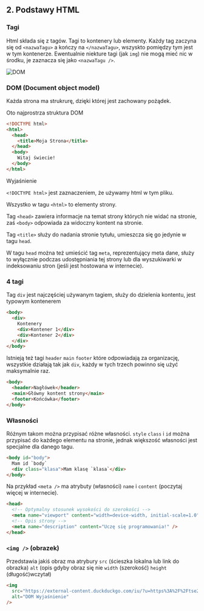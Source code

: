 ## 2. Podstawy HTML

### Tagi

Html składa się z tagów. Tagi to kontenery lub elementy. Każdy tag zaczyna się od `<nazwaTagu>` a kończy na `</nazwaTagu>`, wszyskto pomiędzy tym jest w tym kontenerze. Ewentualnie niekture tagi (jak `img`) nie mogą mieć nic w środku, je zaznacza się jako `<nazwaTagu />`.

![DOM](https://external-content.duckduckgo.com/iu/?u=https%3A%2F%2Ftse2.mm.bing.net%2Fth%2Fid%2FOIP.OwB_s5otLj2bU-GorPjU8wHaFP%3Fr%3D0%26pid%3DApi&f=1&ipt=27a074775607d8adcc3d7ffa55564bcb337f4fd88f4c389412728c0525b72e3f)

### DOM (Document object model)

Każda strona ma strukrurę, dzięki której jest zachowany pożądek.

Oto najprostrza struktura DOM

```html
<!DOCTYPE html>
<html>
  <head>
    <title>Moja Strona</title>
  </head>
  <body>
    Witaj świecie!
  </body>
</html>
```

Wyjaśnienie

`<!DOCTYPE html>` jest zaznaczeniem, że używamy html w tym pliku.

Wszystko w tagu `<html>` to elementy strony.

Tag `<head>` zawiera informacje na temat strony których nie widać na stronie, zaś `<body>` odpowiada za widoczny kontent na stronie.

Tag `<title>` służy do nadania stronie tytułu, umieszcza się go jedynie w tagu `head`.

W tagu `head` można też umieścić tag `meta`, reprezentujący meta dane, służy to wyłącznie podczas udostępniania tej strony lub dla wyszukiwarki w indeksowaniu stron (jeśli jest hostowana w internecie).

### 4 tagi

Tag `div` jest najczęściej używanym tagiem, służy do dzielenia kontentu, jest typowym kontenerem

```html
<body>
  <div>
    Kontenery
    <div>Kontener 1</div>
    <div>Kontener 2</div>
  </div>
</body>
```

Istnieją też tagi `header` `main` `footer` które odpowiadają za organizację, wszystkie działają tak jak `div`, każdy w tych trzech powinno się użyć maksymalnie raz.

```html
<body>
  <header>Nagłówek</header>
  <main>Główny kontent strony</main>
  <footer>Końcówka</footer>
</body>
```

### Własności

Różnym takom można przypisać różne własności. `style` `class` i `id` można przypisać do każdego elementu na stronie, jednak większość własności jest specjalne dla danego tagu.

```html
<body id="body">
  Mam id `body`
  <div class="klasa">Mam klasę `klasa`</div>
</body>
```

Na przykład `<meta />` ma atrybuty (własności) `name` i `content` (poczytaj więcej w internecie).

```html
<head>
  <!-- Optymalny stosunek wysokości do szerokości -->
  <meta name="viewport" content="width=device-width, initial-scale=1.0" />
  <!-- Opis strony -->
  <meta name="description" content="Uczę się programowania!" />
</head>
```

### `<img />` (obrazek)

Przedstawia jakiś obraz ma atrybury `src` (ścieszka lokalna lub link do obrazka) `alt` (opis gdyby obraz się nie `width` (szerokość) `height` (długość)wczytał)

```html
<img
  src="https://external-content.duckduckgo.com/iu/?u=https%3A%2F%2Ftse2.mm.bing.net%2Fth%2Fid%2FOIP.OwB_s5otLj2bU-GorPjU8wHaFP%3Fr%3D0%26pid%3DApi&f=1&ipt=27a074775607d8adcc3d7ffa55564bcb337f4fd88f4c389412728c0525b72e3f"
  alt="DOM Wyjaśnienie"
/>
```
